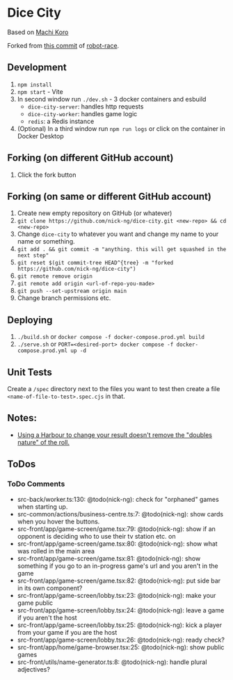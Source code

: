 # Dice City

Based on [Machi Koro](https://boardgamegeek.com/boardgame/143884/machi-koro)

Forked from [this commit](https://github.com/nick-ng/robot-race/tree/4e2171de5a381738632dc7b82158660d9dde2bb7) of [robot-race](https://github.com/nick-ng/robot-race).

## Development

1. `npm install`
2. `npm start` - Vite
3. In second window run `./dev.sh` - 3 docker containers and esbuild
   - `dice-city-server`: handles http requests
   - `dice-city-worker`: handles game logic
   - `redis`: a Redis instance
4. (Optional) In a third window run `npm run logs` or click on the container in Docker Desktop

## Forking (on different GitHub account)

1. Click the fork button

## Forking (on same or different GitHub account)

1. Create new empty repository on GitHub (or whatever)
2. `git clone https://github.com/nick-ng/dice-city.git <new-repo> && cd <new-repo>`
3. Change `dice-city` to whatever you want and change my name to your name or something.
4. `git add . && git commit -m "anything. this will get squashed in the next step"`
5. `git reset $(git commit-tree HEAD^{tree} -m "forked https://github.com/nick-ng/dice-city")`
6. `git remote remove origin`
7. `git remote add origin <url-of-repo-you-made>`
8. `git push --set-upstream origin main`
9. Change branch permissions etc.

## Deploying

1. `./build.sh` or `docker compose -f docker-compose.prod.yml build`
2. `./serve.sh` or `PORT=<desired-port> docker compose -f docker-compose.prod.yml up -d`

## Unit Tests

Create a `/spec` directory next to the files you want to test then create a file `<name-of-file-to-test>.spec.cjs` in that.

## Notes:

- [Using a Harbour to change your result doesn't remove the "doubles nature" of the roll.](https://boardgamegeek.com/thread/1312128/amusement-park-harbour)

## ToDos

### ToDo Comments

- src-back/worker.ts:130: @todo(nick-ng): check for "orphaned" games when starting up.
- src-common/actions/business-centre.ts:7: @todo(nick-ng): show cards when you hover the buttons.
- src-front/app/game-screen/game.tsx:79: @todo(nick-ng): show if an opponent is deciding who to use their tv station etc. on
- src-front/app/game-screen/game.tsx:80: @todo(nick-ng): show what was rolled in the main area
- src-front/app/game-screen/game.tsx:81: @todo(nick-ng): show something if you go to an in-progress game's url and you aren't in the game
- src-front/app/game-screen/game.tsx:82: @todo(nick-ng): put side bar in its own component?
- src-front/app/game-screen/lobby.tsx:23: @todo(nick-ng): make your game public
- src-front/app/game-screen/lobby.tsx:24: @todo(nick-ng): leave a game if you aren't the host
- src-front/app/game-screen/lobby.tsx:25: @todo(nick-ng): kick a player from your game if you are the host
- src-front/app/game-screen/lobby.tsx:26: @todo(nick-ng): ready check?
- src-front/app/home/game-browser.tsx:25: @todo(nick-ng): show public games
- src-front/utils/name-generator.ts:8: @todo(nick-ng): handle plural adjectives?
